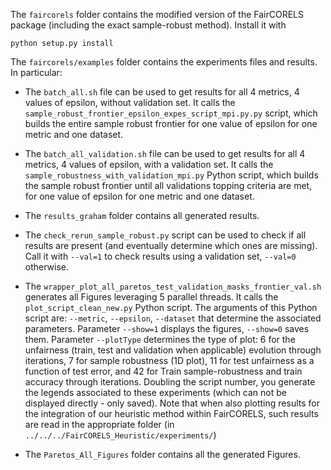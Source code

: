 The `faircorels` folder contains the modified version of the FairCORELS package (including the exact sample-robust method).
Install it with 
```
python setup.py install
```

The `faircorels/examples` folder contains the experiments files and results.
In particular:

* The `batch_all.sh` file can be used to get results for all 4 metrics, 4 values of epsilon, without validation set.
It calls the `sample_robust_frontier_epsilon_expes_script_mpi.py.py` script, which builds the entire sample robust frontier for one value of epsilon for one metric and one dataset.

* The `batch_all_validation.sh` file can be used to get results for all 4 metrics, 4 values of epsilon, with a validation set.
It calls the `sample_robustness_with_validation_mpi.py` Python script, which builds the sample robust frontier until all validations topping criteria are met, for one value of epsilon for one metric and one dataset.
 
* The `results_graham` folder contains all generated results.

* The `check_rerun_sample_robust.py` script can be used to check if all results are present (and eventually determine which ones are missing). Call it with `--val=1` to check results using a validation set, `--val=0` otherwise.

* The `wrapper_plot_all_paretos_test_validation_masks_frontier_val.sh` generates all Figures leveraging 5 parallel threads.
It calls the `plot_script_clean_new.py` Python script.
The arguments of this Python script are: `--metric`, `--epsilon`, `--dataset` that determine the associated parameters.
Parameter `--show=1` displays the figures, `--show=0` saves them.
Parameter `--plotType` determines the type of plot: 6 for the unfairness (train, test and validation when applicable) evolution through iterations, 7 for sample robustness (1D plot), 11 for test unfairness as a function of test error, and 42 for Train sample-robustness and train accuracy through iterations.
Doubling the script number, you generate the legends associated to these experiments (which can not be displayed directly - only saved).
Note that when also plotting results for the integration of our heuristic method within FairCORELS, such results are read in the appropriate folder (in `../../../FairCORELS_Heuristic/experiments/`)
* The `Paretos_All_Figures` folder contains all the generated Figures.